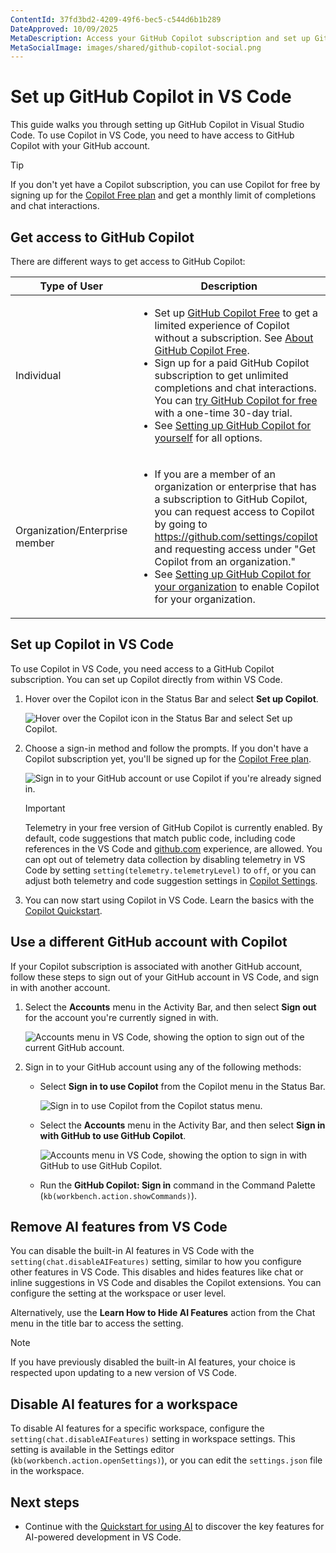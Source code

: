 ```yaml
---
ContentId: 37fd3bd2-4209-49f6-bec5-c544d6b1b289
DateApproved: 10/09/2025
MetaDescription: Access your GitHub Copilot subscription and set up GitHub Copilot in Visual Studio.
MetaSocialImage: images/shared/github-copilot-social.png
---
```

# Set up GitHub Copilot in VS Code

This guide walks you through setting up GitHub Copilot in Visual Studio Code. To use Copilot in VS Code, you need to have access to GitHub Copilot with your GitHub account.

> [!TIP]
> If you don't yet have a Copilot subscription, you can use Copilot for free by signing up for the [Copilot Free plan](https://github.com/github-copilot/signup) and get a monthly limit of completions and chat interactions.

## Get access to GitHub Copilot

There are different ways to get access to GitHub Copilot:

| Type of User                   | Description |
|--------------------------------|-------------|
| Individual                     | <ul><li>Set up [GitHub Copilot Free](https://github.com/github-copilot/signup) to get a limited experience of Copilot without a subscription. See [About GitHub Copilot Free](https://docs.github.com/en/copilot/managing-copilot/managing-copilot-as-an-individual-subscriber/about-github-copilot-free).</li><li>Sign up for a paid GitHub Copilot subscription to get unlimited completions and chat interactions. You can [try GitHub Copilot for free](https://github.com/github-copilot/signup?ref_cta=Copilot+trial&ref_loc=about+github+copilot&ref_page=docs) with a one-time 30-day trial.</li><li>See [Setting up GitHub Copilot for yourself](https://docs.github.com/en/copilot/setting-up-github-copilot/setting-up-github-copilot-for-yourself) for all options. </li></ul> |
| Organization/Enterprise member | <ul><li>If you are a member of an organization or enterprise that has a subscription to GitHub Copilot, you can request access to Copilot by going to <https://github.com/settings/copilot> and requesting access under "Get Copilot from an organization."</li><li>See [Setting up GitHub Copilot for your organization](https://docs.github.com/en/copilot/setting-up-github-copilot/setting-up-github-copilot-for-your-organization) to enable Copilot for your organization.</li></ul> |

## Set up Copilot in VS Code

To use Copilot in VS Code, you need access to a GitHub Copilot subscription. You can set up Copilot directly from within VS Code.

1. Hover over the Copilot icon in the Status Bar and select **Set up Copilot**.

    ![Hover over the Copilot icon in the Status Bar and select Set up Copilot.](images/setup/setup-copilot-status-bar.png)

1. Choose a sign-in method and follow the prompts. If you don't have a Copilot subscription yet, you'll be signed up for the [Copilot Free plan](https://docs.github.com/en/copilot/managing-copilot/managing-copilot-as-an-individual-subscriber/managing-copilot-free/about-github-copilot-free).

    ![Sign in to your GitHub account or use Copilot if you're already signed in.](images/setup/setup-copilot-sign-in.png)

    > [!IMPORTANT]
    > Telemetry in your free version of GitHub Copilot is currently enabled. By default, code suggestions that match public code, including code references in the VS Code and [github.com](http://github.com/copilot) experience, are allowed. You can opt out of telemetry data collection by disabling telemetry in VS Code by setting `setting(telemetry.telemetryLevel)` to `off`, or you can adjust both telemetry and code suggestion settings in [Copilot Settings](https://github.com/settings/copilot).

1. You can now start using Copilot in VS Code. Learn the basics with the [Copilot Quickstart](/docs/copilot/getting-started.md).

## Use a different GitHub account with Copilot

If your Copilot subscription is associated with another GitHub account, follow these steps to sign out of your GitHub account in VS Code, and sign in with another account.

1. Select the **Accounts** menu in the Activity Bar, and then select **Sign out** for the account you're currently signed in with.

    ![Accounts menu in VS Code, showing the option to sign out of the current GitHub account.](images/setup/vscode-accounts-menu-signout.png)

1. Sign in to your GitHub account using any of the following methods:

    - Select **Sign in to use Copilot** from the Copilot menu in the Status Bar.

        ![Sign in to use Copilot from the Copilot status menu.](images/setup/copilot-signedout-sign-in.png)

    - Select the **Accounts** menu in the Activity Bar, and then select **Sign in with GitHub to use GitHub Copilot**.

        ![Accounts menu in VS Code, showing the option to sign in with GitHub to use GitHub Copilot.](images/setup/vscode-accounts-menu.png)

    - Run the **GitHub Copilot: Sign in** command in the Command Palette (`kb(workbench.action.showCommands)`).

## Remove AI features from VS Code

You can disable the built-in AI features in VS Code with the `setting(chat.disableAIFeatures)` setting, similar to how you configure other features in VS Code. This disables and hides features like chat or inline suggestions in VS Code and disables the Copilot extensions. You can configure the setting at the workspace or user level.

Alternatively, use the **Learn How to Hide AI Features** action from the Chat menu in the title bar to access the setting.

> [!NOTE]
> If you have previously disabled the built-in AI features, your choice is respected upon updating to a new version of VS Code.

## Disable AI features for a workspace

To disable AI features for a specific workspace, configure the `setting(chat.disableAIFeatures)` setting in workspace settings. This setting is available in the Settings editor (`kb(workbench.action.openSettings)`), or you can edit the `settings.json` file in the workspace.

## Next steps

- Continue with the [Quickstart for using AI](/docs/copilot/getting-started.md) to discover the key features for AI-powered development in VS Code.
